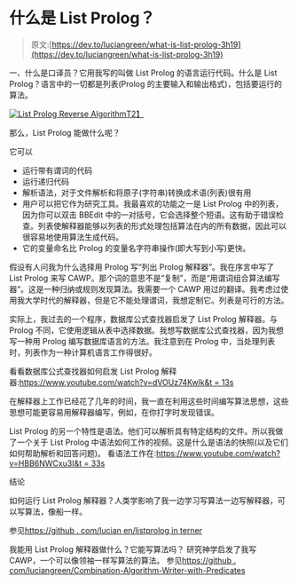 # 什么是 List Prolog？

> 原文:[https://dev.to/luciangreen/what-is-list-prolog-3h19](https://dev.to/luciangreen/what-is-list-prolog-3h19)

一、什么是口译员？它用我写的叫做 List Prolog 的语言运行代码。什么是 List Prolog？语言中的一切都是列表(Prolog 的主要输入和输出格式)，包括要运行的算法。

[![List Prolog Reverse Algorithm](../Images/f6d640007183516cc968df4f11a50410.png)T2】](https://res.cloudinary.com/practicaldev/image/fetch/s--vor1hflu--/c_limit%2Cf_auto%2Cfl_progressive%2Cq_auto%2Cw_880/https://www.lucianacademy.com/files/Philosophy/LucianGreensPhilosophyAugust2019/lp.jpg)

那么，List Prolog 能做什么呢？

它可以

*   运行带有谓词的代码
*   运行递归代码
*   解析语法，对于文件解析和将原子(字符串)转换成术语(列表)很有用
*   用户可以把它作为研究工具。我最喜欢的功能之一是 List Prolog 中的列表，因为你可以双击 BBEdit 中的一对括号，它会选择整个短语。这有助于错误检查。列表使解释器能够以列表的形式处理包括算法在内的所有数据，因此可以很容易地使用算法生成代码。
*   它的变量命名比 Prolog 的变量名字符串操作(即大写到小写)更快。

假设有人问我为什么选择用 Prolog 写“列出 Prolog 解释器”。我在序言中写了 List Prolog 来写 CAWP。那个词的意思不是“复制”，而是“用谓词组合算法编写器”。这是一种归纳或规则发现算法。我需要一个 CAWP 用过的翻译。我考虑过使用我大学时代的解释器，但是它不能处理谓词，我想定制它。列表是可行的方法。

实际上，我过去的一个程序，数据库公式查找器启发了 List Prolog 解释器。与 Prolog 不同，它使用逻辑从表中选择数据。我想写数据库公式查找器，因为我想写一种用 Prolog 编写数据库语言的方法。我注意到在 Prolog 中，当处理列表时，列表作为一种计算机语言工作得很好。

看看数据库公式查找器如何启发 List Prolog 解释器:[https://www.youtube.com/watch?v=dVOUz74Kwlk&t = 13s](https://www.youtube.com/watch?v=dVOUz74Kwlk&t=13s)

在解释器上工作已经花了几年的时间，我一直在利用这些时间编写算法思想，这些思想可能更容易用解释器编写，例如，在你打字时发现错误。

List Prolog 的另一个特性是语法。他们可以解析具有特定结构的文件。所以我做了一个关于 List Prolog 中语法如何工作的视频。这是什么是语法的快照(以及它们如何帮助解析和回答问题)。
看语法工作在:[https://www.youtube.com/watch?v=HBB6NWCxu3I&t = 33s](https://www.youtube.com/watch?v=HBB6NWCxu3I&t=33s)

结论

如何运行 List Prolog 解释器？人类学影响了我一边学习写算法一边写解释器，可以写算法，像船一样。

参见[https://github . com/lucian en/listprolog in terner](https://github.com/luciangreen/listprologinterpreter)

我能用 List Prolog 解释器做什么？它能写算法吗？
研究神学启发了我写 CAWP，一个可以像领袖一样写算法的算法。
参见[https://github . com/luciangreen/Combination-Algorithm-Writer-with-Predicates](https://github.com/luciangreen/Combination-Algorithm-Writer-with-Predicates)